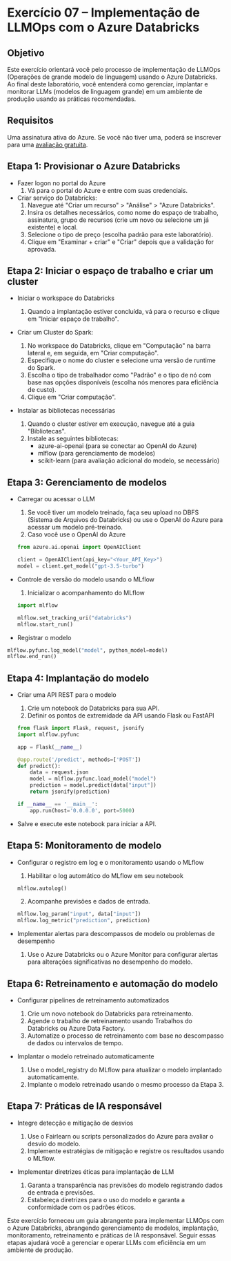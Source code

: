 # Exercício 07 – Implementação de LLMOps com o Azure Databricks

## Objetivo
Este exercício orientará você pelo processo de implementação de LLMOps (Operações de grande modelo de linguagem) usando o Azure Databricks. Ao final deste laboratório, você entenderá como gerenciar, implantar e monitorar LLMs (modelos de linguagem grande) em um ambiente de produção usando as práticas recomendadas.

## Requisitos
Uma assinatura ativa do Azure. Se você não tiver uma, poderá se inscrever para uma [avaliação gratuita](https://azure.microsoft.com/en-us/free/).

## Etapa 1: Provisionar o Azure Databricks
- Fazer logon no portal do Azure
    1. Vá para o portal do Azure e entre com suas credenciais.
- Criar serviço do Databricks:
    1. Navegue até "Criar um recurso" > "Análise" > "Azure Databricks".
    2. Insira os detalhes necessários, como nome do espaço de trabalho, assinatura, grupo de recursos (crie um novo ou selecione um já existente) e local.
    3. Selecione o tipo de preço (escolha padrão para este laboratório).
    4. Clique em "Examinar + criar" e "Criar" depois que a validação for aprovada.

## Etapa 2: Iniciar o espaço de trabalho e criar um cluster
- Iniciar o workspace do Databricks
    1. Quando a implantação estiver concluída, vá para o recurso e clique em "Iniciar espaço de trabalho".
- Criar um Cluster do Spark:
    1. No workspace do Databricks, clique em "Computação" na barra lateral e, em seguida, em "Criar computação".
    2. Especifique o nome do cluster e selecione uma versão de runtime do Spark.
    3. Escolha o tipo de trabalhador como "Padrão" e o tipo de nó com base nas opções disponíveis (escolha nós menores para eficiência de custo).
    4. Clique em "Criar computação".

- Instalar as bibliotecas necessárias
    1. Quando o cluster estiver em execução, navegue até a guia "Bibliotecas".
    2. Instale as seguintes bibliotecas:
        - azure-ai-openai (para se conectar ao OpenAI do Azure)
        - mlflow (para gerenciamento de modelos)
        - scikit-learn (para avaliação adicional do modelo, se necessário)

## Etapa 3: Gerenciamento de modelos
- Carregar ou acessar o LLM
    1. Se você tiver um modelo treinado, faça seu upload no DBFS (Sistema de Arquivos do Databricks) ou use o OpenAI do Azure para acessar um modelo pré-treinado.
    2. Caso você use o OpenAI do Azure

    ```python
    from azure.ai.openai import OpenAIClient

    client = OpenAIClient(api_key="<Your_API_Key>")
    model = client.get_model("gpt-3.5-turbo")

    ```
- Controle de versão do modelo usando o MLflow
    1. Inicializar o acompanhamento do MLflow

    ```python
    import mlflow

    mlflow.set_tracking_uri("databricks")
    mlflow.start_run()
    ```

- Registrar o modelo

```python
mlflow.pyfunc.log_model("model", python_model=model)
mlflow.end_run()

```

## Etapa 4: Implantação do modelo
- Criar uma API REST para o modelo
    1. Crie um notebook do Databricks para sua API.
    2. Definir os pontos de extremidade da API usando Flask ou FastAPI

    ```python
    from flask import Flask, request, jsonify
    import mlflow.pyfunc

    app = Flask(__name__)

    @app.route('/predict', methods=['POST'])
    def predict():
        data = request.json
        model = mlflow.pyfunc.load_model("model")
        prediction = model.predict(data["input"])
        return jsonify(prediction)

    if __name__ == '__main__':
        app.run(host='0.0.0.0', port=5000)
    ```
- Salve e execute este notebook para iniciar a API.

## Etapa 5: Monitoramento de modelo
- Configurar o registro em log e o monitoramento usando o MLflow
    1. Habilitar o log automático do MLflow em seu notebook

    ```python
    mlflow.autolog()
    ```

    2. Acompanhe previsões e dados de entrada.

    ```python
    mlflow.log_param("input", data["input"])
    mlflow.log_metric("prediction", prediction)
    ```

- Implementar alertas para descompassos de modelo ou problemas de desempenho
    1. Use o Azure Databricks ou o Azure Monitor para configurar alertas para alterações significativas no desempenho do modelo.

## Etapa 6: Retreinamento e automação do modelo
- Configurar pipelines de retreinamento automatizados
    1. Crie um novo notebook do Databricks para retreinamento.
    2. Agende o trabalho de retreinamento usando Trabalhos do Databricks ou Azure Data Factory.
    3. Automatize o processo de retreinamento com base no descompasso de dados ou intervalos de tempo.

- Implantar o modelo retreinado automaticamente
    1. Use o model_registry do MLflow para atualizar o modelo implantado automaticamente.
    2. Implante o modelo retreinado usando o mesmo processo da Etapa 3.

## Etapa 7: Práticas de IA responsável
- Integre detecção e mitigação de desvios
    1. Use o Fairlearn ou scripts personalizados do Azure para avaliar o desvio do modelo.
    2. Implemente estratégias de mitigação e registre os resultados usando o MLflow.

- Implementar diretrizes éticas para implantação de LLM
    1. Garanta a transparência nas previsões do modelo registrando dados de entrada e previsões.
    2. Estabeleça diretrizes para o uso do modelo e garanta a conformidade com os padrões éticos.

Este exercício forneceu um guia abrangente para implementar LLMOps com o Azure Databricks, abrangendo gerenciamento de modelos, implantação, monitoramento, retreinamento e práticas de IA responsável. Seguir essas etapas ajudará você a gerenciar e operar LLMs com eficiência em um ambiente de produção.    